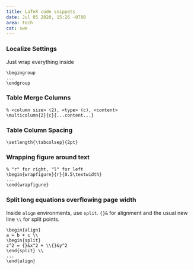 ```yaml
---
title: LaTeX code snippets
date: Jul 05 2020, 15:26 -0700
area: tech
cat: swe
---
```


### Localize Settings

Just wrap everything inside

```text
\begingroup
...
\endgroup
```

### Table Merge Columns

```text
% <column size> (2), <type> (c), <content>
\multicolumn{2}{c}{...content...}
```

### Table Column Spacing

```text
\setlength{\tabcolsep}{2pt}
```

### Wrapping figure around text

```text
% "r" for right, "l" for left
\begin{wrapfigure}{r}{0.5\textwidth}
...
\end{wrapfigure}
```

### Split long equations overflowing page width

Inside `align` environments, use `split`. `{}&` for alignment and the usual new line `\\` for split points.

```text
\begin{align}
a = b + c \\
\begin{split}
z^2 = {}&x^2 + \\{}&y^2
\end{split} \\
...
\end{align}
```
